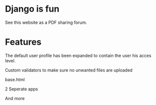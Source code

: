 # Django is fun 

See this website as a PDF sharing forum. 

# Features 
The default user profile has been expanded to contain the user his acces level. 

Custom validators to make sure no unwanted files are uploaded 

base.html 

2 Seperate apps

And more
